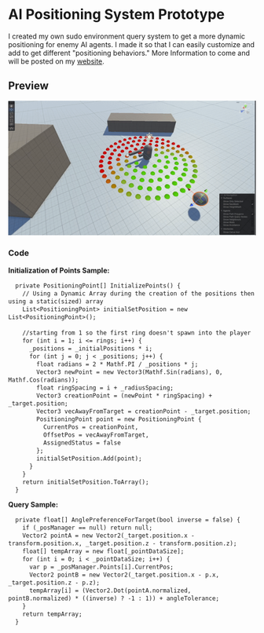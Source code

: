 # AI Positioning System Prototype
I created my own sudo environment query system to get a more dynamic positioning for enemy AI agents. I made it so that I can easily customize and add to get different "positioning behaviors." More Information to come and will be posted on my [website](https://www.laurencesadler.com/).

## Preview
<p align="center">
  <img src="https://github.com/SirLorrence/ReadMeImages/blob/main/AI-PositionSystem-Prototype/All-together-gif.gif?raw=true">
</p>

### Code
**Initialization of Points Sample:**
```
  private PositioningPoint[] InitializePoints() {
    // Using a Dynamic Array during the creation of the positions then using a static(sized) array
    List<PositioningPoint> initialSetPosition = new List<PositioningPoint>();

    //starting from 1 so the first ring doesn't spawn into the player
    for (int i = 1; i <= rings; i++) {
      _positions = _initialPositions * i;
      for (int j = 0; j < _positions; j++) {
        float radians = 2 * Mathf.PI / _positions * j;
        Vector3 newPoint = new Vector3(Mathf.Sin(radians), 0, Mathf.Cos(radians));
        float ringSpacing = i + _radiusSpacing;
        Vector3 creationPoint = (newPoint * ringSpacing) + _target.position;
        Vector3 vecAwayFromTarget = creationPoint - _target.position;
        PositioningPoint point = new PositioningPoint {
          CurrentPos = creationPoint,
          OffsetPos = vecAwayFromTarget,
          AssignedStatus = false
        };
        initialSetPosition.Add(point);
      }
    }
    return initialSetPosition.ToArray();
  }
```



**Query Sample:**
```
  private float[] AnglePreferenceForTarget(bool inverse = false) {
    if (_posManager == null) return null;
    Vector2 pointA = new Vector2(_target.position.x - transform.position.x, _target.position.z - transform.position.z);
    float[] tempArray = new float[_pointDataSize];
    for (int i = 0; i < _pointDataSize; i++) {
      var p = _posManager.Points[i].CurrentPos;
      Vector2 pointB = new Vector2(_target.position.x - p.x, _target.position.z - p.z);
      tempArray[i] = (Vector2.Dot(pointA.normalized, pointB.normalized) * ((inverse) ? -1 : 1)) + angleTolerance;
    }
    return tempArray;
  }
```
